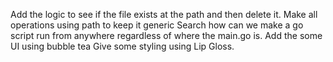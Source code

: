 Add the logic to see if the file exists at the path and then delete it.
Make all operations using path to keep it generic
Search how can we make a go script run from anywhere regardless of where the main.go is.
Add the some UI using bubble tea
Give some styling using Lip Gloss.
